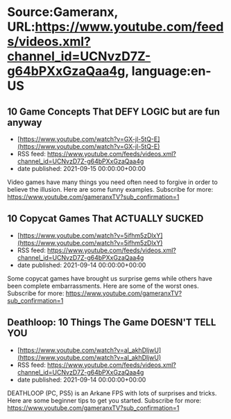 # Source:Gameranx, URL:https://www.youtube.com/feeds/videos.xml?channel_id=UCNvzD7Z-g64bPXxGzaQaa4g, language:en-US

## 10 Game Concepts That DEFY LOGIC but are fun anyway
 - [https://www.youtube.com/watch?v=GX-jl-5tQ-E](https://www.youtube.com/watch?v=GX-jl-5tQ-E)
 - RSS feed: https://www.youtube.com/feeds/videos.xml?channel_id=UCNvzD7Z-g64bPXxGzaQaa4g
 - date published: 2021-09-15 00:00:00+00:00

Video games have many things you need often need to forgive in order to believe the illusion. Here are some funny examples.
Subscribe for more: https://www.youtube.com/gameranxTV?sub_confirmation=1

## 10 Copycat Games That ACTUALLY SUCKED
 - [https://www.youtube.com/watch?v=5ifhm5zDlxY](https://www.youtube.com/watch?v=5ifhm5zDlxY)
 - RSS feed: https://www.youtube.com/feeds/videos.xml?channel_id=UCNvzD7Z-g64bPXxGzaQaa4g
 - date published: 2021-09-14 00:00:00+00:00

Some copycat games have brought us surprise gems while others have been complete embarrassments. Here are some of the worst ones.
Subscribe for more: https://www.youtube.com/gameranxTV?sub_confirmation=1

## Deathloop: 10 Things The Game DOESN'T TELL YOU
 - [https://www.youtube.com/watch?v=al_akhDljwU](https://www.youtube.com/watch?v=al_akhDljwU)
 - RSS feed: https://www.youtube.com/feeds/videos.xml?channel_id=UCNvzD7Z-g64bPXxGzaQaa4g
 - date published: 2021-09-14 00:00:00+00:00

DEATHLOOP (PC, PS5) is an Arkane FPS with lots of surprises and tricks. Here are some beginner tips to get you started.
Subscribe for more: https://www.youtube.com/gameranxTV?sub_confirmation=1

